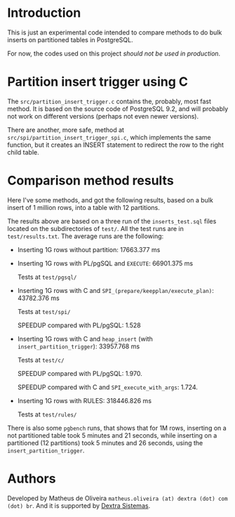 Introduction
============

This is just an experimental code intended to compare methods to do bulk
inserts on partitioned tables in PostgreSQL.

For now, the codes used on this project *should not be used in production*.

Partition insert trigger using C
================================

The `src/partition_insert_trigger.c` contains the, probably, most fast
method. It is based on the source code of PostgreSQL 9.2, and will probably
not work on different versions (perhaps not even newer versions).

There are another, more safe, method at `src/spi/partition_insert_trigger_spi.c`,
which implements the same function, but it creates an INSERT statement to
redirect the row to the right child table.

Comparison method results
=========================

Here I've some methods, and got the following results, based on a bulk insert
of 1 million rows, into a table with 12 partitions.

The results above are based on a three run of the `inserts_test.sql` files
located on the subdirectories of `test/`. All the test runs are in
`test/results.txt`. The average runs are the following:

- Inserting 1G rows without partition: 17663.377 ms

- Inserting 1G rows with PL/pgSQL and `EXECUTE`: 66901.375 ms

  Tests at `test/pgsql/`

- Inserting 1G rows with C and `SPI_(prepare/keepplan/execute_plan)`: 43782.376 ms

  Tests at `test/spi/`

  SPEEDUP compared with PL/pgSQL: 1.528

- Inserting 1G rows with C and `heap_insert` (with `insert_partition_trigger`): 33957.768 ms

  Tests at `test/c/`

  SPEEDUP compared with PL/pgSQL: 1.970.

  SPEEDUP compared with C and `SPI_execute_with_args`: 1.724.

- Inserting 1G rows with RULES: 318446.826 ms

  Tests at `test/rules/`

There is also some `pgbench` runs, that shows that for 1M rows, inserting
on a not partitioned table took 5 minutes and 21 seconds, while inserting
on a partitioned (12 partitions) took 5 minutes and 26 seconds, using the
`insert_partition_trigger`.

Authors
=======

Developed by Matheus de Oliveira `matheus.oliveira (at) dextra (dot) com (dot) br`.
And it is supported by [Dextra Sistemas](http://www.dextra.com.br/).

